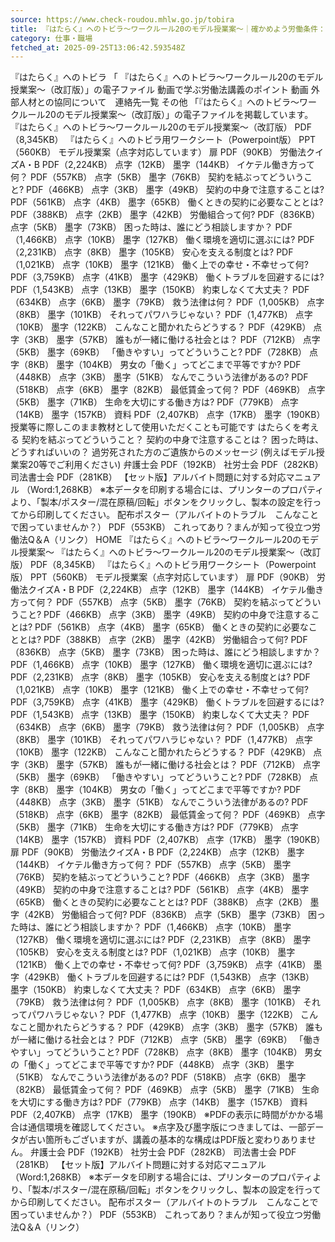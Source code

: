 ```yaml
---
source: https://www.check-roudou.mhlw.go.jp/tobira
title: 『はたらく』へのトビラ～ワークルール20のモデル授業案～｜確かめよう労働条件：労働条件に関する総合情報サイト｜厚生労働省
category: 仕事・職場
fetched_at: 2025-09-25T13:06:42.593548Z
---
```

『はたらく』へのトビラ
「 『はたらく』へのトビラ～ワークルール20のモデル授業案～（改訂版）」の電子ファイル
動画で学ぶ労働法講義のポイント
動画
外部人材との協同について　連絡先一覧
その他
「『はたらく』へのトビラ～ワークルール20のモデル授業案～（改訂版）」の電子ファイルを掲載しています。
『はたらく』へのトビラ～ワークルール20のモデル授業案～（改訂版） PDF（8,345KB）
『はたらく』へのトビラ用ワークシート（Powerpoint版） PPT（560KB）
モデル授業案（点字対応しています）
扉 PDF（90KB）
労働法クイズA・B PDF（2,224KB） 点字（12KB） 墨字（144KB）
イケテル働き方って何？ PDF（557KB） 点字（5KB） 墨字（76KB）
契約を結ぶってどういうこと? PDF（466KB） 点字（3KB） 墨字（49KB）
契約の中身で注意することは? PDF（561KB） 点字（4KB） 墨字（65KB）
働くときの契約に必要なこととは? PDF（388KB） 点字（2KB） 墨字（42KB）
労働組合って何? PDF（836KB） 点字（5KB） 墨字（73KB）
困った時は、誰にどう相談しますか？ PDF（1,466KB） 点字（10KB） 墨字（127KB）
働く環境を適切に選ぶには? PDF（2,231KB） 点字（8KB） 墨字（105KB）
安心を支える制度とは? PDF（1,021KB） 点字（10KB） 墨字（121KB）
働く上での幸せ・不幸せって何? PDF（3,759KB） 点字（41KB） 墨字（429KB）
働くトラブルを回避するには? PDF（1,543KB） 点字（13KB） 墨字（150KB）
約束しなくて大丈夫？ PDF（634KB） 点字（6KB） 墨字（79KB）
救う法律は何？ PDF（1,005KB） 点字（8KB） 墨字（101KB）
それってパワハラじゃない？ PDF（1,477KB） 点字（10KB） 墨字（122KB）
こんなこと聞かれたらどうする？ PDF（429KB） 点字（3KB） 墨字（57KB）
誰もが一緒に働ける社会とは？ PDF（712KB） 点字（5KB） 墨字（69KB）
「働きやすい」ってどういうこと? PDF（728KB） 点字（8KB） 墨字（104KB）
男女の「働く」ってどこまで平等ですか? PDF（448KB） 点字（3KB） 墨字（51KB）
なんでこういう法律があるの? PDF（518KB） 点字（6KB） 墨字（82KB）
最低賃金って何？ PDF（469KB） 点字（5KB） 墨字（71KB）
生命を大切にする働き方は? PDF（779KB） 点字（14KB） 墨字（157KB）
資料 PDF（2,407KB） 点字（17KB） 墨字（190KB）
授業等に際しこのまま教材として使用いただくことも可能です
はたらくを考える
契約を結ぶってどういうこと？
契約の中身で注意することは？
困った時は、どうすればいいの？
過労死された方のご遺族からのメッセージ (例えばモデル授業案20等でご利用ください)
弁護士会 PDF（192KB）
社労士会 PDF（282KB）
司法書士会 PDF（281KB）
【セット版】アルバイト問題に対する対応マニュアル （Word:1,268KB）
※本データを印刷する場合には、プリンターのプロパティより、「製本/ポスター/混在原稿/回転」ボタンをクリックし、製本の設定を行ってから印刷してください。
配布ポスター（アルバイトのトラブル　こんなことで困っていませんか？） PDF（553KB）
これってあり？まんが知って役立つ労働法Q＆A（リンク）
HOME
『はたらく』へのトビラ～ワークルール20のモデル授業案～
『はたらく』へのトビラ～ワークルール20のモデル授業案～（改訂版） PDF（8,345KB）
『はたらく』へのトビラ用ワークシート（Powerpoint版） PPT（560KB）
モデル授業案（点字対応しています）
扉 PDF（90KB） 労働法クイズA・B PDF（2,224KB） 点字（12KB） 墨字（144KB） イケテル働き方って何？ PDF（557KB） 点字（5KB） 墨字（76KB） 契約を結ぶってどういうこと? PDF（466KB） 点字（3KB） 墨字（49KB） 契約の中身で注意することは? PDF（561KB） 点字（4KB） 墨字（65KB） 働くときの契約に必要なこととは? PDF（388KB） 点字（2KB） 墨字（42KB） 労働組合って何? PDF（836KB） 点字（5KB） 墨字（73KB） 困った時は、誰にどう相談しますか？ PDF（1,466KB） 点字（10KB） 墨字（127KB） 働く環境を適切に選ぶには? PDF（2,231KB） 点字（8KB） 墨字（105KB） 安心を支える制度とは? PDF（1,021KB） 点字（10KB） 墨字（121KB） 働く上での幸せ・不幸せって何? PDF（3,759KB） 点字（41KB） 墨字（429KB） 働くトラブルを回避するには? PDF（1,543KB） 点字（13KB） 墨字（150KB） 約束しなくて大丈夫？ PDF（634KB） 点字（6KB） 墨字（79KB） 救う法律は何？ PDF（1,005KB） 点字（8KB） 墨字（101KB） それってパワハラじゃない？ PDF（1,477KB） 点字（10KB） 墨字（122KB） こんなこと聞かれたらどうする？ PDF（429KB） 点字（3KB） 墨字（57KB） 誰もが一緒に働ける社会とは？ PDF（712KB） 点字（5KB） 墨字（69KB） 「働きやすい」ってどういうこと? PDF（728KB） 点字（8KB） 墨字（104KB） 男女の「働く」ってどこまで平等ですか? PDF（448KB） 点字（3KB） 墨字（51KB） なんでこういう法律があるの? PDF（518KB） 点字（6KB） 墨字（82KB） 最低賃金って何？ PDF（469KB） 点字（5KB） 墨字（71KB） 生命を大切にする働き方は? PDF（779KB） 点字（14KB） 墨字（157KB） 資料 PDF（2,407KB） 点字（17KB） 墨字（190KB）
扉 PDF（90KB）
労働法クイズA・B PDF（2,224KB） 点字（12KB） 墨字（144KB）
イケテル働き方って何？ PDF（557KB） 点字（5KB） 墨字（76KB）
契約を結ぶってどういうこと? PDF（466KB） 点字（3KB） 墨字（49KB）
契約の中身で注意することは? PDF（561KB） 点字（4KB） 墨字（65KB）
働くときの契約に必要なこととは? PDF（388KB） 点字（2KB） 墨字（42KB）
労働組合って何? PDF（836KB） 点字（5KB） 墨字（73KB）
困った時は、誰にどう相談しますか？ PDF（1,466KB） 点字（10KB） 墨字（127KB）
働く環境を適切に選ぶには? PDF（2,231KB） 点字（8KB） 墨字（105KB）
安心を支える制度とは? PDF（1,021KB） 点字（10KB） 墨字（121KB）
働く上での幸せ・不幸せって何? PDF（3,759KB） 点字（41KB） 墨字（429KB）
働くトラブルを回避するには? PDF（1,543KB） 点字（13KB） 墨字（150KB）
約束しなくて大丈夫？ PDF（634KB） 点字（6KB） 墨字（79KB）
救う法律は何？ PDF（1,005KB） 点字（8KB） 墨字（101KB）
それってパワハラじゃない？ PDF（1,477KB） 点字（10KB） 墨字（122KB）
こんなこと聞かれたらどうする？ PDF（429KB） 点字（3KB） 墨字（57KB）
誰もが一緒に働ける社会とは？ PDF（712KB） 点字（5KB） 墨字（69KB）
「働きやすい」ってどういうこと? PDF（728KB） 点字（8KB） 墨字（104KB）
男女の「働く」ってどこまで平等ですか? PDF（448KB） 点字（3KB） 墨字（51KB）
なんでこういう法律があるの? PDF（518KB） 点字（6KB） 墨字（82KB）
最低賃金って何？ PDF（469KB） 点字（5KB） 墨字（71KB）
生命を大切にする働き方は? PDF（779KB） 点字（14KB） 墨字（157KB）
資料 PDF（2,407KB） 点字（17KB） 墨字（190KB）
※PDFの表示に時間がかかる場合は通信環境を確認してください。
※点字及び墨字版につきましては、一部データが古い箇所もございますが、講義の基本的な構成はPDF版と変わりありません。
弁護士会 PDF（192KB）
社労士会 PDF（282KB）
司法書士会 PDF（281KB）
【セット版】アルバイト問題に対する対応マニュアル （Word:1,268KB） ※本データを印刷する場合には、プリンターのプロパティより、「製本/ポスター/混在原稿/回転」ボタンをクリックし、製本の設定を行ってから印刷してください。
配布ポスター（アルバイトのトラブル　こんなことで困っていませんか？） PDF（553KB）
これってあり？まんが知って役立つ労働法Q＆A（リンク）
